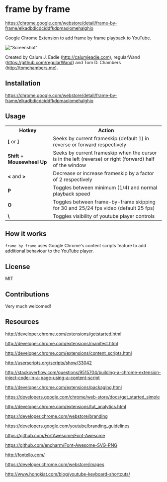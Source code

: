 frame by frame
==============

https://chrome.google.com/webstore/detail/frame-by-frame/elkadbdicdciddfkdpmaolomehalghio

Google Chrome Extension to add frame by frame playback to YouTube.

!["Screenshot"](screenshots/screenshot-1.png)

Created by Calum J. Eadie (http://calumjeadie.com), regularWand (https://github.com/regularWand) and Tom D. Chambers (http://tomchambers.me).

Installation
------------

https://chrome.google.com/webstore/detail/frame-by-frame/elkadbdicdciddfkdpmaolomehalghio

Usage
-----

<table>
  <tr>
    <th>Hotkey</th>
    <th>Action</th>
  </tr>
  <tr>
    <td><strong>[</strong> or <strong>]</strong></td>
    <td>Seeks by current frameskip (default 1) in reverse or forward respectively</td>
  </tr>
  <tr>
    <td><strong>Shift</strong> + <strong>Mousewheel Up</strong></td>
    <td>Seeks by current frameskip when the cursor is in the left (reverse) or right (forward) half of the window</td>
  </tr>
  <tr>
    <td><strong><</strong> and  <strong>></strong></td>
    <td>Decrease or increase frameskip by a factor of 2 respectively</td>
  </tr>
  <tr>
    <td><strong>P</strong></td>
    <td>Toggles between minimum (1/4) and normal playback speed</td>
  </tr>
  <tr>
    <td><strong>O</strong></td>
    <td>Toggles between frame-by-frame skipping for 30 and 25/24 fps video (default 25 fps)</td>
  </tr>
    <tr>
    <td><strong>\</strong></td>
    <td>Toggles visibility of youtube player controls</td>
  </tr>
</table>

How it works
------------

`frame by frame` uses Google Chrome's content scripts feature to add additional
behaviour to the YouTube player.

License
-------

MIT

Contributions
-------------

Very much welcomed!

Resources
---------

http://developer.chrome.com/extensions/getstarted.html

http://developer.chrome.com/extensions/manifest.html

http://developer.chrome.com/extensions/content_scripts.html

http://userscripts.org/scripts/show/33042

http://stackoverflow.com/questions/9515704/building-a-chrome-extension-inject-code-in-a-page-using-a-content-script

http://developer.chrome.com/extensions/packaging.html

https://developers.google.com/chrome/web-store/docs/get_started_simple

http://developer.chrome.com/extensions/tut_analytics.html

https://developer.chrome.com/webstore/branding

https://developers.google.com/youtube/branding_guidelines

https://github.com/FortAwesome/Font-Awesome

https://github.com/encharm/Font-Awesome-SVG-PNG

http://fontello.com/

https://developer.chrome.com/webstore/images

http://www.hongkiat.com/blog/youtube-keyboard-shortcuts/